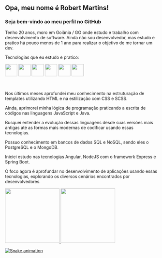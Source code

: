 ## Opa, meu nome é Robert Martins!
### Seja bem-vindo ao meu perfil no GitHub

Tenho 20 anos, moro em Goiânia / GO onde estudo e trabalho com desenvolvimento de software. Ainda não sou desenvolvedor, mas estudo e pratico há pouco menos de 1 ano para realizar o objetivo de me tornar um dev.

Tecnologias que eu estudo e pratico:

<img src="https://cdn.jsdelivr.net/gh/devicons/devicon/icons/html5/html5-original.svg" width="40" height="40" /> <img src="https://cdn.jsdelivr.net/gh/devicons/devicon/icons/css3/css3-original.svg" width="40" height="40" /> <img src="https://cdn.jsdelivr.net/gh/devicons/devicon/icons/javascript/javascript-original.svg" width="40" height="40" /> <img src="https://cdn.jsdelivr.net/gh/devicons/devicon/icons/react/react-original-wordmark.svg" width="40" height="40" /> <img src="https://cdn.jsdelivr.net/gh/devicons/devicon/icons/nodejs/nodejs-original.svg" width="40" height="40" /> <img src="https://cdn.jsdelivr.net/gh/devicons/devicon/icons/java/java-original.svg" width="40" height="40" />

<br/>

Nos últimos meses aprofundei meu conhecimento na estruturação de templates utilizando HTML e na estilização com CSS e SCSS.

Ainda, aprimorei minha lógica de programação praticando a escrita de códigos nas linguagens JavaScript e Java.

Busquei entender a evolução dessas linguagens desde suas versões mais antigas até as formas mais modernas de codificar usando essas tecnologias.

Possuo conhecimento em bancos de dados SQL e NoSQL, sendo eles o PostgreSQL e o MongoDB.

Iniciei estudo nas tecnologias Angular, NodeJS com o framework Express e Spring Boot.

O foco agora é aprofundar no desenvolvimento de aplicações usando essas tecnologias, explorando os diversos cenários encontrados por desenvolvedores.

<div>
  <a href="https://github.com/Robert-Martins">
  <img height="180em" src="https://github-readme-stats.vercel.app/api/top-langs/?username=Robert-Martins&layout=compact&langs_count=7&theme=dracula"/>
  <img height="180em" src="https://github-readme-stats.vercel.app/api?username=Robert-Martins&show_icons=true&theme=dracula&include_all_commits=true&count_private=true"/>
</div>


![Snake animation](https://github.com/Robert-Martins/Robert-Martins/blob/output/github-contribution-grid-snake.svg)
